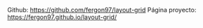 Github: https://github.com/fergon97/layout-grid
Página proyecto: https://fergon97.github.io/layout-grid/
